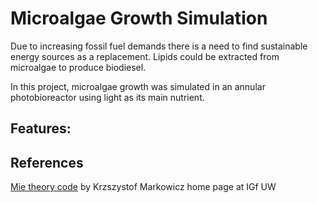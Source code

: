 # Microalgae Growth Simulation
Due to increasing fossil fuel demands there is a need to find sustainable energy sources as a replacement. Lipids could be extracted from microalgae to produce biodiesel.

In this project, microalgae growth was simulated in an annular photobioreactor using light as its main nutrient.

## Features:


## References
[Mie theory code](http://scatterlib.wikidot.com/mie) by Krzszystof Markowicz home page at IGf UW
